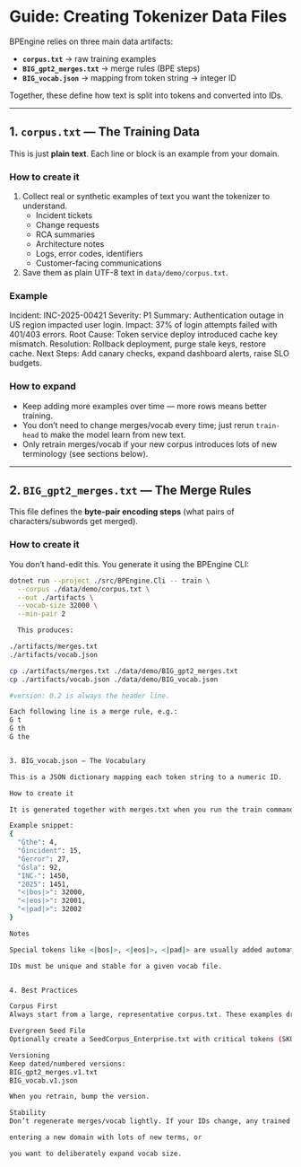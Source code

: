 ﻿# Guide: Creating Tokenizer Data Files

BPEngine relies on three main data artifacts:

- **`corpus.txt`** → raw training examples  
- **`BIG_gpt2_merges.txt`** → merge rules (BPE steps)  
- **`BIG_vocab.json`** → mapping from token string → integer ID  

Together, these define how text is split into tokens and converted into IDs.

---

## 1. `corpus.txt` — The Training Data

This is just **plain text**. Each line or block is an example from your domain.

### How to create it
1. Collect real or synthetic examples of text you want the tokenizer to understand.
   - Incident tickets
   - Change requests
   - RCA summaries
   - Architecture notes
   - Logs, error codes, identifiers
   - Customer-facing communications
2. Save them as plain UTF-8 text in `data/demo/corpus.txt`.

### Example
Incident: INC-2025-00421
Severity: P1
Summary: Authentication outage in US region impacted user login.
Impact: 37% of login attempts failed with 401/403 errors.
Root Cause: Token service deploy introduced cache key mismatch.
Resolution: Rollback deployment, purge stale keys, restore cache.
Next Steps: Add canary checks, expand dashboard alerts, raise SLO budgets.


### How to expand
- Keep adding more examples over time — more rows means better training.
- You don’t need to change merges/vocab every time; just rerun `train-head` to make the model learn from new text.
- Only retrain merges/vocab if your new corpus introduces lots of new terminology (see sections below).

---

## 2. `BIG_gpt2_merges.txt` — The Merge Rules

This file defines the **byte-pair encoding steps** (what pairs of characters/subwords get merged).

### How to create it
You don’t hand-edit this. You generate it using the BPEngine CLI:

```bash
dotnet run --project ./src/BPEngine.Cli -- train \
  --corpus ./data/demo/corpus.txt \
  --out ./artifacts \
  --vocab-size 32000 \
  --min-pair 2

  This produces:

./artifacts/merges.txt
./artifacts/vocab.json

cp ./artifacts/merges.txt ./data/demo/BIG_gpt2_merges.txt
cp ./artifacts/vocab.json ./data/demo/BIG_vocab.json

#version: 0.2 is always the header line.

Each following line is a merge rule, e.g.:
Ġ t
Ġ th
Ġ the


3. BIG_vocab.json — The Vocabulary

This is a JSON dictionary mapping each token string to a numeric ID.

How to create it

It is generated together with merges.txt when you run the train command above.

Example snippet:
{
  "Ġthe": 4,
  "Ġincident": 15,
  "Ġerror": 27,
  "Ġsla": 92,
  "INC-": 1450,
  "2025": 1451,
  "<|bos|>": 32000,
  "<|eos|>": 32001,
  "<|pad|>": 32002
}

Notes

Special tokens like <|bos|>, <|eos|>, <|pad|> are usually added automatically or can be injected manually.

IDs must be unique and stable for a given vocab file.


4. Best Practices

Corpus First
Always start from a large, representative corpus.txt. These examples drive merges and vocab quality.

Evergreen Seed File
Optionally create a SeedCorpus_Enterprise.txt with critical tokens (SKUs, region names, acronyms, HTTP codes) repeated many times. Concatenate it with your real corpus before training. This ensures those terms get their own tokens.

Versioning
Keep dated/numbered versions:
BIG_gpt2_merges.v1.txt
BIG_vocab.v1.json

When you retrain, bump the version.

Stability
Don’t regenerate merges/vocab lightly. If your IDs change, any trained head weights won’t align. Only retrain when:

entering a new domain with lots of new terms, or

you want to deliberately expand vocab size.